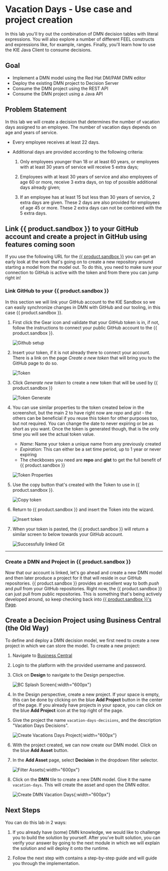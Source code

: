 # Vacation Days - Use case and project creation

In this lab you'll try out the combination of DMN decision tables with literal expressions. You will also explore a number of different FEEL constructs and expressions like, for example, ranges. Finally, you'll learn how to use the KIE Java Client to consume decisions.

## Goal

- Implement a DMN model using the Red Hat DM/PAM DMN editor
- Deploy the existing DMN project to Decision Server
- Consume the DMN project using the REST API
- Consume the DMN project using a Java API

## Problem Statement

In this lab we will create a decision that determines the number of vacation days assigned to an employee. The number of vacation days depends on age and years of service.

- Every employee receives at least 22 days.

- Additional days are provided according to the following criteria:

    1. Only employees younger than 18 or at least 60 years, or employees with at least 30 years of service will receive 5 extra days;

    1. Employees with at least 30 years of service and also employees of age 60 or more, receive 3 extra days, on top of possible additional days already given;

    1. If an employee has at least 15 but less than 30 years of service, 2 extra days are given. These 2 days are also provided for employees of age 45 or more. These 2 extra days can not be combined with the 5 extra days.

## Link {{ product.sandbox }} to your GitHub account and create a project in GitHub using features coming soon

If you use the following URL for the [{{ product.sandbox }}](https://kiegroup.github.io/kogito-online-staging/kie-sandbox-accelerators/#/) you can get an early look at the work that's going on to create a new repository around starting a model from the model out. To do this, you need to make sure your connection to GitHub is active with the token and from there you can jump right in!

### Link GitHub to your {{ product.sandbox }}

In this section we will link your GitHub account to the KIE Sandbox so we can easily synchronize changes in DMN with GitHub and our tooling, in this case {{ product.sandbox }}.

1. First click the Gear icon and validate that your GitHub token is in, if not, follow the instructions to connect your public GitHub account to the {{ product.sandbox }}.

    ![Github setup](../99_images/business_automation/dmn/github-token-setup.png)

1. Insert your token, if it is not already there to connect your account. There is a link on the page *Create a new token* that will bring you to the GitHub page to do so.

    ![Token](../99_images/business_automation/dmn/github-token-setup.png)

1. Click *Generate new token* to create a new token that will be used by {{ product.sandbox }}

    ![Token Generate](../99_images/business_automation/dmn/generate-token.png)

1. You can use similar properties to the token created below in the screenshot, but the main 2 to have right now are *repo* and *gist* - the others can be beneficial if you reuse this token for other purposes too, but not required. You can change the date to never expiring or be as short as you want. Once the token is generated though, that is the only time you will see the actual token value.

    - *Name*: Name your token a unique name from any previously created
    - *Expiration*: This can either be a set time period, up to 1 year or never expiring
    - The checkboxes you need are **repo** and **gist** to get the full benefit of {{ product.sandbox }}

    ![Token Properties](../99_images/business_automation/dmn/token-properties.png)

1. Use the copy button that's created with the Token to use in {{ product.sandbox }}.

    ![Copy token](../99_images/business_automation/dmn/token-created.png)

1. Return to {{ product.sandbox }} and insert the Token into the wizard.

    ![Insert token](../99_images/business_automation/dmn/insert-token.png)

1. When your token is pasted, the {{ product.sandbox }} will return a similar screen to below towards your GitHub account.

    ![Successfully linked Git](../99_images/business_automation/dmn/successful-git.png)

---------------

### Create a DMN and Project in {{ product.sandbox }}

Now that our account is linked, let's go ahead and create a new DMN model and then later produce a project for it that will reside in our GitHub repositories. {{ product.sandbox }} provides an excellent way to both *push* and *pull* from your GitHub repositories. Right now, the {{ product.sandbox }} can just pull from public repositories. This is something that's being actively developed around, so keep checking back into [{{ product.sandbox }}'s Page](https://sandbox.kie.org).

## Create a Decision Project using Business Central (the Old Way)

To define and deploy a DMN decision model, we first need to create a new project in which we can store the model. To create a new project:

1. Navigate to [Business Central](http://localhost:8080/business-central)

1. Login to the platform with the provided username and password.

1. Click on **Design** to navigate to the Design perspective.

    ![BC Splash Screen](../99_images/business_automation/dmn/business-central-design.png){:width="600px"}
1. In the Design perspective, create a new project. If your space is empty, this can be done by clicking on the blue **Add Project** button in the center of the page. If you already have projects in your space, you can click on the blue **Add Project** icon at the top right of the page.

1. Give the project the name `vacation-days-decisions`, and the description "Vacation Days Decisions".

    ![Create Vacations Days Project](../99_images/business_automation/dmn/add-project-vacation-days-decisions.png){:width="600px"}

1. With the project created, we can now create our DMN model. Click on the blue **Add Asset** button.

1. In the **Add Asset** page, select **Decision** in the dropdown filter selector.

    ![Filter Assets](../99_images/business_automation/dmn/new-asset-decisions-filter.png){:width="600px"}

1. Click on the **DMN** tile to create a new DMN model. Give it the name `vacation-days`. This will create the asset and open the DMN editor.

    ![Create DMN Vacation Days](../99_images/business_automation/dmn/add-dmn-vacation-days.png){:width="600px"}

## Next Steps

You can do this lab in 2 ways:

1. If you already have (some) DMN knowledge, we would like to challenge you to build the solution by yourself. After you’ve built solution, you can verify your answer by going to the next module in which we will explain the solution and will deploy it onto the runtime.

1. Follow the next step with contains a step-by-step guide and will guide you through the implementation.
